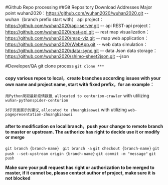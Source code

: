 #Github Repo processing
##Git Repository Download Addresses
Major point wuhan2020：https://github.com/wuhan2020/wuhan2020.git  -- wuhan（branch prefix start with）
api project： https://github.com/wuhan2020/api-server.git -- api
REST-api project： https://github.com/wuhan2020/rest-api.git  -- rest
map visualization： https://github.com/wuhan2020/map-viz.git -- map
web application： https://github.com/wuhan2020/WebApp.git  -- web
data simulation：https://github.com/wuhan2020/data-sync.git  -- data
Json data storage：https://github.com/wuhan2020/shimo-sheet2json.git --json

#Developer/QA git clone process
`git clone *** `

#### copy various repos to local，create branches according issues with your own name and project name, start with fixed prefix，for an example：
`用Python爬取最新疫情数据`, `allocated to centurion-crawler` with utilizing 
`wuhan-pythonspider-centurion`

`对于页面展示的建议`, `allocated to zhuangbiaowei` with utilizing
`web-pagepresentation-zhuangbiaowei` 

#### after to modification on local branch，push your change to remote branch to master or upstream. The authorize has right to decide use it or modify or merge
`git branch {branch-name} `
`git branch -a`
`git checkout {branch-name}`
`git push --set-upstream origin {branch-name}`
`git commit -m "message"`
`git push`

**Make sure your pull request has right or authorization to be merged to master, if it cannot be, please contact author of project, make sure it is not blocked**

